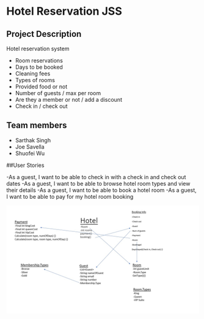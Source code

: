 # Hotel Reservation JSS

## Project Description

Hotel reservation system 

- Room reservations
- Days to be booked 
- Cleaning fees
- Types of rooms 
- Provided food or not
- Number of guests / max per room 
- Are they a member or not / add a discount
- Check in / check out 

## Team members

- Sarthak Singh
- Joe Savella
- Shuofei Wu

##User Stories

-As a guest, I want to be able to check in with a check in and check out dates
-As a guest, I want to be able to browse hotel room types and view their details
-As a guest, I want to be able to book a hotel room
-As a guest, I want to be able to pay for my hotel room booking


![image](images/UMLv1_3.jpg)
